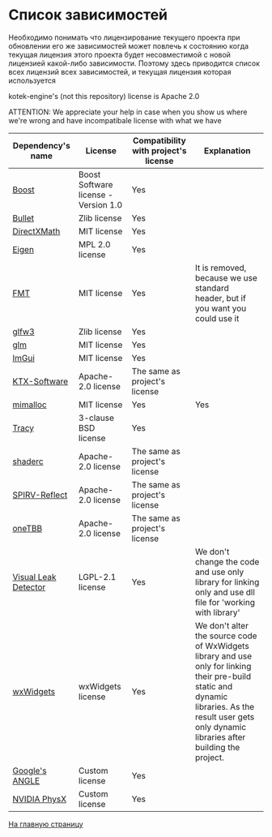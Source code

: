 # Список зависимостей

Необходимо понимать что лицензирование текущего проекта при обновлении его же зависимостей может повлечь к состоянию когда текущая лицензия этого проекта будет несовместимой с новой лицензией какой-либо зависимости. Поэтому здесь приводится список всех лицензий всех зависимостей, и текущая лицензия которая используется

kotek-engine's (not this repository) license is Apache 2.0

ATTENTION: We appreciate your help in case when you show us where we're wrong and have incompatibale license with what we have

| Dependency's name | License | Compatibility with project's license | Explanation | 
| ----------- | ----------- | ----------- | ----------- |
| [Boost](https://github.com/boostorg/boost) | Boost Software license - Version 1.0 | Yes |  |
| [Bullet](https://github.com/bulletphysics/bullet3) | Zlib license | Yes |  |
| [DirectXMath](https://github.com/microsoft/DirectXMath) | MIT license | Yes |  |
| [Eigen](https://gitlab.com/libeigen/eigen) | MPL 2.0 license | Yes |  |
| [FMT](https://github.com/fmtlib/fmt) | MIT license | Yes | It is removed, because we use standard <format> header, but if you want you could use it |
| [glfw3](https://github.com/glfw/glfw) | Zlib license | Yes |  |
| [glm](https://github.com/g-truc/glm) | MIT license | Yes |  |
| [ImGui](https://github.com/ocornut/imgui) | MIT license | Yes |  |
| [KTX-Software](https://github.com/KhronosGroup/KTX-Software) | Apache-2.0 license | The same as project's license |  |
| [mimalloc](https://github.com/microsoft/mimalloc) | MIT license | Yes | Yes |
| [Tracy](https://github.com/wolfpld/tracy) | 3-clause BSD license | Yes |  |
| [shaderc](https://github.com/google/shaderc) | Apache-2.0 license | The same as project's license |  |
| [SPIRV-Reflect](https://github.com/KhronosGroup/SPIRV-Reflect) | Apache-2.0 license | The same as project's license |  |
| [oneTBB](https://github.com/oneapi-src/oneTBB) | Apache-2.0 license | The same as project's license |  |
| [Visual Leak Detector](https://github.com/KindDragon/vld) | LGPL-2.1 license | Yes | We don't change the code and use only library for linking only and use dll file for 'working with library' |
| [wxWidgets](https://github.com/wxWidgets/wxWidgets) | wxWidgets license  | Yes | We don't alter the source code of WxWidgets library and use only for linking their pre-build static and dynamic libraries. As the result user gets only dynamic libraries after building the project. |
| [Google's ANGLE](https://github.com/google/angle) | Custom license | Yes |  |
| [NVIDIA PhysX](https://github.com/NVIDIA-Omniverse/PhysX) | Custom license | Yes |  |

[На главную страницу](README.md)